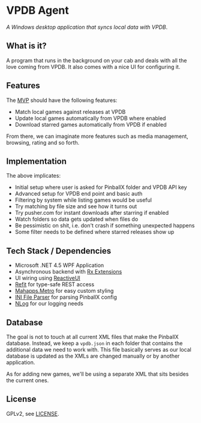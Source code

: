 # VPDB Agent

*A Windows desktop application that syncs local data with VPDB*.

## What is it?

A program that runs in the background on your cab and deals with all the love
coming from VPDB. It also comes with a nice UI for configuring it.


## Features

The [MVP](https://en.wikipedia.org/wiki/Minimum_viable_product) should have the
following features:

- Match local games against releases at VPDB
- Update local games automatically from VPDB where enabled
- Download starred games automatically from VPDB if enabled

From there, we can imaginate more features such as media management, browsing,
rating and so forth.


## Implementation

The above implicates:

- Initial setup where user is asked for PinballX folder and VPDB API key
- Advanced setup for VPDB end point and basic auth
- Filtering by system while listing games would be useful
- Try matching by file size and see how it turns out
- Try pusher.com for instant downloads after starring if enabled
- Watch folders so data gets updated when files do
- Be pessimistic on shit, i.e. don't crash if something unexpected happens
- Some filter needs to be defined where starred releases show up


## Tech Stack / Dependencies

- Microsoft .NET 4.5 WPF Application
- Asynchronous backend with [Rx Extensions](https://rx.codeplex.com/)
- UI wiring using [ReactiveUI](http://reactiveui.net/)
- [Refit](https://github.com/paulcbetts/refit) for type-safe REST access
- [Mahapps.Metro](http://mahapps.com/) for easy custom styling
- [INI File Parser](https://github.com/rickyah/ini-parser) for parsing PinballX config
- [NLog](http://nlog-project.org/) for our logging needs


## Database

The goal is not to touch at all current XML files that make the PinballX
database. Instead, we keep a `vpdb.json` in each folder that contains the 
additional data we need to work with. This file basically serves as our local
database is updated as the XMLs are changed manually or by another application.

As for adding new games, we'll be using a separate XML that sits besides the
current ones.

## License

GPLv2, see [LICENSE](LICENSE).